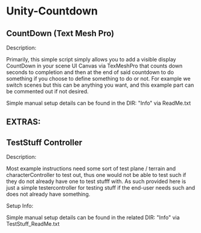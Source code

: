 # Unity-Countdown


CountDown (Text Mesh Pro)
-----------------------------------

Description:

Primarily, this simple script simply allows you to add a visible display CountDown in your scene UI Canvas via TexMeshPro that counts down seconds to completion and then at the end of said countdown to do something if you choose to define something to do or not. For example we switch scenes but this can be anything you want, and this example part can be commented out if not desired. 


Simple manual setup details can be found in the DIR: "Info" via ReadMe.txt


 EXTRAS:
---------


 TestStuff Controller
-------------------------

Description:

 Most example instructions need some sort of test plane / terrain and characterController to test out, thus one would not be able to test such if they do not already have one to test stufff with. As such provided here is just a simple 
 testercontroller for testing stuff if the end-user needs such and does not already have something.

Setup Info:

 Simple manual setup details can be found in the related DIR: "Info" via TestStuff_ReadMe.txt